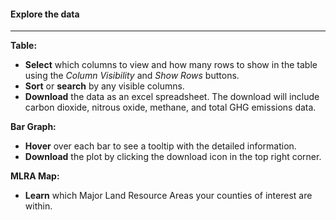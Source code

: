 
#### Explore the data

------------------------------------------------------------------------

**Table:**

-   **Select** which columns to view and how many rows to show in the
    table using the *Column Visibility* and *Show Rows* buttons.
-   **Sort** or **search** by any visible columns.
-   **Download** the data as an excel spreadsheet. The download will
    include carbon dioxide, nitrous oxide, methane, and total GHG
    emissions data.

**Bar Graph:**

-   **Hover** over each bar to see a tooltip with the detailed
    information.
-   **Download** the plot by clicking the download icon in the top right
    corner.

**MLRA Map:**

-   **Learn** which Major Land Resource Areas your counties of interest
    are within.
